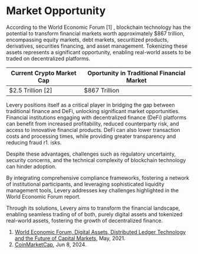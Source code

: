 # Market Opportunity

According to the World Economic Forum \[1] , blockchain technology has the potential to transform financial markets worth approximately $867 trillion, encompassing equity markets, debt markets, securitized products, derivatives, securities financing, and asset management. Tokenizing these assets represents a significant opportunity, enabling real-world assets to be traded on decentralized platforms.

| Current Crypto Market Cap | Oportunity in Traditional Financial Market |
| ------------------------- | ------------------------------------------ |
| $2.5 Trillion \[2]        | $867 Trillion                              |

Levery positions itself as a critical player in bridging the gap between traditional finance and DeFi, unlocking significant market opportunities. Financial institutions engaging with decentralized finance (DeFi) platforms can benefit from increased profitability, reduced counterparty risk, and access to innovative financial products. DeFi can also lower transaction costs and processing times, while providing greater transparency and reducing fraud r1. isks.

Despite these advantages, challenges such as regulatory uncertainty, security concerns, and the technical complexity of blockchain technology can hinder adoption.

By integrating comprehensive compliance frameworks, fostering a network of institutional participants, and leveraging sophisticated liquidity management tools, Levery addresses key challenges highlighted in the World Economic Forum report.

Through its solutions, Levery aims to transform the financial landscape, enabling seamless trading of of both, purely digital assets and tokenized real-world assets, fostering the growth of decentralized finance.

1. [World Economic Forum, Digital Assets, Distributed Ledger Technology and the Future of Capital Markets](https://www3.weforum.org/docs/WEF\_Digital\_Assets\_Distributed\_Ledger\_Technology\_2021.pdf), May, 2021.
2. [CoinMarketCap](https://coinmarketcap.com/), Jun 8, 2024.
